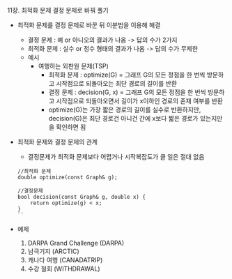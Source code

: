 11장. 최적화 문제 결정 문제로 바꿔 풀기

* 최적화 문제를 결정 문제로 바꾼 뒤 이분법을 이용해 해결
	* 결정 문제 : 예 or 아니오의 결과가 나옴 -> 답의 수가 2가지
	* 최적화 문제 : 실수 or 정수 형태의 결과가 나옴  -> 답의 수가 무제한
	* 예시
		* 여행하는 외판원 문제(TSP)
			* 최적화 문제 : optimize(G) = 그래프 G의 모든 정점을 한 번씩 방문하고 시작점으로 되돌아오는 최단 경로의 길이를 반환
			* 결정 문제 : decision(G, x) = 그래프 G의 모든 정점을 한 번씩 방문하고 시작점으로 되돌아오면서 길이가 x이하인 경로의 존재 여부를 반환
			* optimize(G)는 가장 짧은 경로의 길이를 실수로 반환하지만, decision(G)은 최단 경로건 아니건 간에 x보다 짧은 경로가 있는지만을 확인하면 됨

* 최적화 문제와 결정 문제의 관계
	* 결정문제가 최적화 문제보다 어렵거나 시작복잡도가 클 일은 절대 없음
	```
	//최적화 문제
	double optimize(const Graph& g);
	
	//결정문제
	bool decision(const Graph& g, double x) {
		return optimize(g) < x;
	}
	``
	
* 예제
	1. DARPA Grand Challenge (DARPA)
	2. 남극기지 (ARCTIC)
	3. 캐나다 여행 (CANADATRIP)
	4. 수강 철회 (WITHDRAWAL)
	